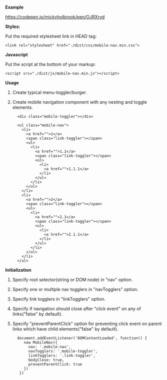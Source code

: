 **Example**

https://codepen.io/mickyholbrook/pen/OJRXrvd

**Styles:**
  
  Put the required stylesheet link in HEAD tag:
  
    <link rel="stylesheet" href="./dist/css/mobile-nav.min.css">
    
**Javascript**    
    
Put the script at the bottom of your markup: 

    <script src="./dist/js/mobile-nav.min.js"></script>      
 
**Usage**
     
1. Create typical menu-toggler/burger.
2. Create mobile navigation component with any nesting and toggle elements. 
      
         <div class="mobile-toggler"></div>
         
         <ul class="mobile-nav">
           <li>
             <a href="">1</a>
             <span class="link-toggler"></span>
             <ul>
               <li>
                 <a href="">1.1</a>
                 <span class="link-toggler"></span>
                 <ul>
                   <li>
                     <a href="">1.1.1</a>
                   </li>
                 </ul>
               </li>
             </ul>
           </li>
           <li>
             <a href="">2</a>
             <span class="link-toggler"></span>
             <ul>
               <li>
                 <a href="">2.1</a>
                 <span class="link-toggler"></span>
                 <ul>
                   <li>
                     <a href="">2.1.1</a>
                   </li>
                 </ul>
               </li>
             </ul>
           </li>
         </ul>
         
**Initialization**

1. Specify root selector(string or DOM node) in "nav" option. 
2. Specify one or multiple nav togglers in "navTogglers" option.
3. Specify link togglers in "linkTogglers" option.
4. Specify if navigation should close after "click event" on any of links("false" by default).
5. Specify "preventParentClick" option for preventing click event on parent links which have child elements("false" by default).
 
         document.addEventListener('DOMContentLoaded', function() {
            new MobileNav({
              nav: '.mobile-nav',
              navTogglers: '.mobile-toggler',
              linkTogglers: '.link-toggler',
              bodyClose: true,
              preventParentClick: true
            })
          })